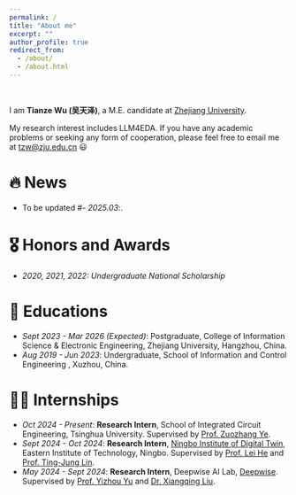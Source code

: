 ```yaml
---
permalink: /
title: "About me"
excerpt: ""
author_profile: true
redirect_from: 
  - /about/
  - /about.html
---
```


<span class='anchor' id='about-me'></span>

<br>

 I am **Tianze Wu (吴天泽)**, a M.E. candidate at [Zhejiang University](https://www.zju.edu.cn/).

 My research interest includes LLM4EDA. If you have any academic problems or seeking any form of cooperation, please feel free to email me at [tzw@zju.edu.cn](tzw@zju.edu.cn) 😃

# 🔥 News

- To be updated
#- *2025.03*:.


# 🎖 Honors and Awards

- *2020, 2021, 2022:* *Undergraduate National Scholarship*

# 📖 Educations

- *Sept 2023 - Mar 2026 (Expected)*: Postgraduate, College of Information Science & Electronic Engineering, Zhejiang University, Hangzhou, China.
- *Aug 2019 - Jun 2023*: Undergraduate, School of Information and Control Engineering , Xuzhou, China.

# 👨‍💼 Internships

- *Oct 2024 - Present*: **Research Intern**, School of Integrated Circuit Engineering, Tsinghua University. Supervised by [Prof. Zuozhang Ye](https://www.ime.tsinghua.edu.cn/info/1014/1778.htm).
- *Sept 2024 - Oct 2024*: **Research Intern**, [Ningbo Institute of Digital Twin](https://idt.eitech.edu.cn/), Eastern Institute of Technology, Ningbo. Supervised by [Prof. Lei He](https://scholar.google.com/citations?user=n_N-PJkAAAAJ&hl=en) and [Prof. Ting-Jung Lin](https://ieeexplore.ieee.org/author/37090062293).
- *May 2024 - Sept 2024*: **Research Intern**, Deepwise AI Lab, [Deepwise](https://www.deepwise.com/). Supervised by [Prof. Yizhou Yu](https://scholar.google.com/citations?user=n_N-PJkAAAAJ&hl=en) and [Dr. Xiangqing Liu](https://scholar.google.com/citations?user=Kdas6moAAAAJ&hl=en).
